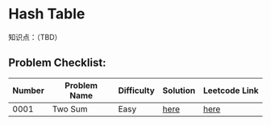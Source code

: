 # Hash Table

知识点：（TBD）

## Problem Checklist:

Number|Problem Name                             |Difficulty|Solution                                             |Leetcode Link
------|-----------------------------------------|----------|-----------------------------------------------------|---------------------------------------
0001  |Two Sum                                  |Easy      |[here](../Solutions/0001.Two_Sum/)                   |[here](https://leetcode.com/problems/two-sum/)
